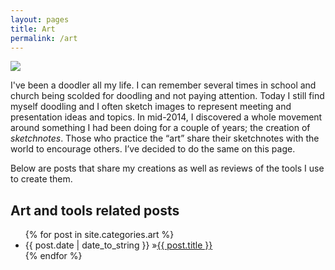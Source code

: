 ```yaml
---
layout: pages
title: Art
permalink: /art
---
```


<img class="category" src="http://www.stevencombs.com/images/design/art.svg" />

I've been a doodler all my life. I can remember several times in school and church being scolded for doodling and not paying attention. Today I still find myself doodling and I often sketch images to represent meeting and presentation ideas and topics. In mid-2014, I discovered a whole movement around something I had been doing for a couple of years; the creation of *sketchnotes*. Those who practice the “art” share their sketchnotes with the world to encourage others. I’ve decided to do the same on this page.

Below are posts that share my creations as well as reviews of the tools I use to create them.

## Art and tools related posts
<ul id="blog-posts" class="posts">
{% for post in site.categories.art %}
    <li><span>{{ post.date | date_to_string }} &raquo;</span><a href="{{ post.url }}">{{ post.title }}</a></li>
{% endfor %}
</ul>
